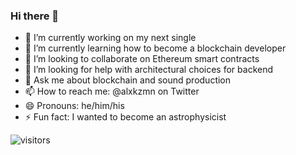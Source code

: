 ### Hi there 👋
- 🔭 I’m currently working on my next single
- 🌱 I’m currently learning how to become a blockchain developer
- 👯 I’m looking to collaborate on Ethereum smart contracts
- 🤔 I’m looking for help with architectural choices for backend
- 💬 Ask me about blockchain and sound production
- 📫 How to reach me: @alxkzmn on Twitter
- 😄 Pronouns: he/him/his
- ⚡ Fun fact: I wanted to become an astrophysicist

![visitors](https://visitor-badge.glitch.me/badge?page_id=alekskuzmin.alekskuzmin)
